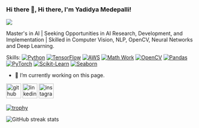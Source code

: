 ### Hi there 👋, Hi there, I'm Yadidya Medepalli!
![](https://github.com/YadidyaM)

Master's in AI | Seeking Opportunities in AI Research, Development, and Implementation | Skilled in Computer Vision, NLP, OpenCV, Neural Networks and Deep Learning.

Skills:   [![Python](https://img.shields.io/badge/Python-3670A0?style=for-the-badge&logo=python&logoColor=ffdd54)](https://www.python.org/) [![TensorFlow](https://img.shields.io/badge/TensorFlow-FF6F00?style=for-the-badge&logo=TensorFlow&logoColor=white)](https://www.tensorflow.org/) [![AWS](https://img.shields.io/badge/AWS-232F3E?style=for-the-badge&logo=amazon-aws&logoColor=white)](https://aws.amazon.com/) [![Math Work](https://img.shields.io/badge/Math%20Work-ff5555?style=for-the-badge&logo=mathworks&logoColor=white)](https://www.mathworks.com/) [![OpenCV](https://img.shields.io/badge/OpenCV-5C3EE8?style=for-the-badge&logo=opencv&logoColor=white)](https://opencv.org/) [![Pandas](https://img.shields.io/badge/Pandas-150458?style=for-the-badge&logo=pandas&logoColor=white)](https://pandas.pydata.org/) [![PyTorch](https://img.shields.io/badge/PyTorch-EE4C2C?style=for-the-badge&logo=PyTorch&logoColor=white)](https://pytorch.org/) [![Scikit-Learn](https://img.shields.io/badge/scikit--learn-F7931E?style=for-the-badge&logo=scikit-learn&logoColor=white)](https://scikit-learn.org/) [![Seaborn](https://img.shields.io/badge/Seaborn-3776AB?style=for-the-badge&logo=seaborn&logoColor=white)](https://seaborn.pydata.org/)

- 🔭 I’m currently working on this page. 


[<img src='https://cdn.jsdelivr.net/npm/simple-icons@3.0.1/icons/github.svg' alt='github' height='40'>](https://github.com/YadidyaM)  [<img src='https://cdn.jsdelivr.net/npm/simple-icons@3.0.1/icons/linkedin.svg' alt='linkedin' height='40'>](https://www.linkedin.com/in/https://www.linkedin.com/in/yadidya-medepalli//)  [<img src='https://cdn.jsdelivr.net/npm/simple-icons@3.0.1/icons/instagram.svg' alt='instagram' height='40'>](https://www.instagram.com/yadidyamedepalli/)  

[![trophy](https://github-profile-trophy.vercel.app/?username=YadidyaM)](https://github.com/ryo-ma/github-profile-trophy)

![GitHub streak stats](https://streak-stats.demolab.com/?user=YadidyaM)  

